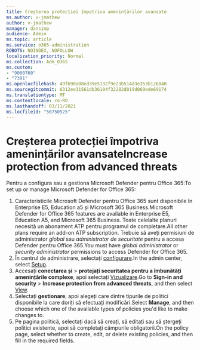 ```yaml
---
title: Creșterea protecției împotriva amenințărilor avansate
ms.author: v-jmathew
author: v-jmathew
manager: dansimp
audience: Admin
ms.topic: article
ms.service: o365-administration
ROBOTS: NOINDEX, NOFOLLOW
localization_priority: Normal
ms.collection: Adm_O365
ms.custom:
- "9000760"
- "7391"
ms.openlocfilehash: 49f690a08ed39e5132f9e23b514d3e353b126840
ms.sourcegitcommit: 6312ee31561db36104f32282d019d069ede69174
ms.translationtype: MT
ms.contentlocale: ro-RO
ms.lasthandoff: 03/11/2021
ms.locfileid: "50750525"
---
```

# <a name="increase-protection-from-advanced-threats"></a><span data-ttu-id="71626-102">Creșterea protecției împotriva amenințărilor avansate</span><span class="sxs-lookup"><span data-stu-id="71626-102">Increase protection from advanced threats</span></span>

<span data-ttu-id="71626-103">Pentru a configura sau a gestiona Microsoft Defender pentru Office 365:</span><span class="sxs-lookup"><span data-stu-id="71626-103">To set up or manage Microsoft Defender for Office 365:</span></span>

1. <span data-ttu-id="71626-104">Caracteristicile Microsoft Defender pentru Office 365 sunt disponibile în Enterprise E5, Education a5 și Microsoft 365 Business.</span><span class="sxs-lookup"><span data-stu-id="71626-104">Microsoft Defender for Office 365 features are available in Enterprise E5, Education A5, and Microsoft 365 Business.</span></span> <span data-ttu-id="71626-105">Toate celelalte planuri necesită un abonament ATP pentru programul de completare.</span><span class="sxs-lookup"><span data-stu-id="71626-105">All other plans require an add-on ATP subscription.</span></span> <span data-ttu-id="71626-106">Trebuie să aveți permisiuni de administrator *global* sau *administrator de securitate* pentru a accesa Defender pentru Office 365.</span><span class="sxs-lookup"><span data-stu-id="71626-106">You must have *global administrator* or *security administrator* permissions to access Defender for Office 365.</span></span>
2. <span data-ttu-id="71626-107">În centrul de administrare, selectați [configurare](https://go.microsoft.com/fwlink/p/?linkid=2075721).</span><span class="sxs-lookup"><span data-stu-id="71626-107">In the admin center, select [Setup](https://go.microsoft.com/fwlink/p/?linkid=2075721).</span></span>
3. <span data-ttu-id="71626-108">Accesați **conectarea și**  >  **protejați securitatea pentru a îmbunătăți amenințările complexe**, apoi selectați [Vizualizare](https://go.microsoft.com/fwlink/?linkid=2109302).</span><span class="sxs-lookup"><span data-stu-id="71626-108">Go to **Sign-in and security** > **Increase protection from advanced threats**, and then select [View](https://go.microsoft.com/fwlink/?linkid=2109302).</span></span>
4. <span data-ttu-id="71626-109">Selectați **gestionare**, apoi alegeți care dintre tipurile de politici disponibile la care doriți să efectuați modificări.</span><span class="sxs-lookup"><span data-stu-id="71626-109">Select **Manage**, and then choose which one of the available types of policies you'd like to make changes to.</span></span>
5. <span data-ttu-id="71626-110">Pe pagina politică, selectați dacă să creați, să editați sau să ștergeți politici existente, apoi să completați câmpurile obligatorii.</span><span class="sxs-lookup"><span data-stu-id="71626-110">On the policy page, select whether to create, edit, or delete existing policies, and then fill in the required fields.</span></span>
